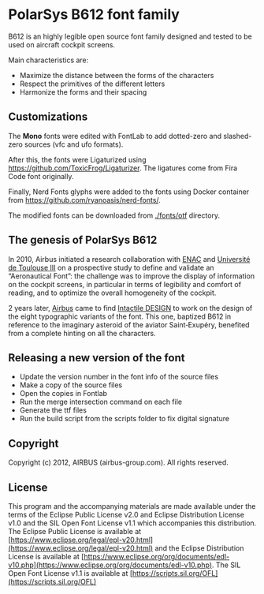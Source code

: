 # PolarSys B612 font family

B612 is an highly legible open source font family designed and tested to be used on aircraft cockpit screens.

Main characteristics are:

- Maximize the distance between the forms of the characters
- Respect the primitives of the different letters
- Harmonize the forms and their spacing

## Customizations

The **Mono** fonts were edited with FontLab to add dotted-zero and slashed-zero sources (vfc and ufo formats).

After this, the fonts were Ligaturized using <https://github.com/ToxicFrog/Ligaturizer>. The ligatures come from Fira Code font originally.

Finally, Nerd Fonts glyphs were added to the fonts using Docker container from <https://github.com/ryanoasis/nerd-fonts/>.

The modified fonts can be downloaded from [./fonts/otf](./fonts/otf) directory.


## The genesis of PolarSys B612

In 2010, Airbus initiated a research collaboration with [ENAC](http://www.enac.fr) and [Université de Toulouse III](http://www.univ-tlse3.fr/) on a prospective study to define and validate an “Aeronautical Font”: the challenge was to improve the display of information on the cockpit screens, in particular in terms of legibility and comfort of reading, and to optimize the overall homogeneity of the cockpit.

2 years later, [Airbus](https://www.airbus.com) came to find [Intactile DESIGN](https://intactile.com) to work on the design of the eight typographic variants of the font. This one, baptized B612 in reference to the imaginary asteroid of the aviator Saint‑Exupéry, benefited from a complete hinting on all the characters.

## Releasing a new version of the font

- Update the version number in the font info of the source files
- Make a copy of the source files
- Open the copies in Fontlab
- Run the merge intersection command on each file
- Generate the ttf files
- Run the build script from the scripts folder to fix digital signature

## Copyright

Copyright (c) 2012, AIRBUS (airbus-group.com). All rights reserved.

## License

This program and the accompanying materials are made available under the terms of the Eclipse Public License v2.0 and Eclipse Distribution License v1.0 and the SIL Open Font License v1.1 which accompanies this distribution. The Eclipse Public License is available at [https://www.eclipse.org/legal/epl-v20.html](https://www.eclipse.org/legal/epl-v20.html) and the Eclipse Distribution License is available at [https://www.eclipse.org/org/documents/edl-v10.php](https://www.eclipse.org/org/documents/edl-v10.php). The SIL Open Font License v1.1 is available at [https://scripts.sil.org/OFL](https://scripts.sil.org/OFL)
